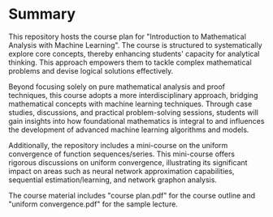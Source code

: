 # Summary

This repository hosts the course plan for "Introduction to Mathematical Analysis with Machine Learning". The course is structured to systematically explore core concepts, thereby enhancing students' capacity for analytical thinking. This approach empowers them to tackle complex mathematical problems and devise logical solutions effectively.

Beyond focusing solely on pure mathematical analysis and proof techniques, this course adopts a more interdisciplinary approach, bridging mathematical concepts with machine learning techniques. Through case studies, discussions, and practical problem-solving sessions, students will gain insights into how foundational mathematics is integral to and influences the development of advanced machine learning algorithms and models.

Additionally, the repository includes a mini-course on the uniform convergence of function sequences/series. This mini-course offers rigorous discussions on uniform convergence, illustrating its significant impact on areas such as neural network approximation capabilities, sequential estimation/learning, and network graphon analysis.

The course material includes "course plan.pdf" for the course outline and "uniform convergence.pdf" for the sample lecture.
